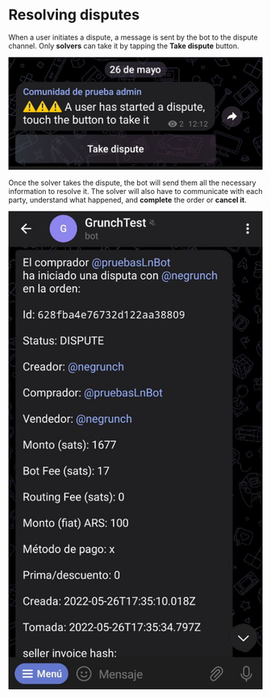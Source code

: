 # Resolving disputes

When a user initiates a dispute, a message is sent by the bot to the dispute channel. Only **solvers** can take it by tapping the **Take dispute** button.

![Dispute Capture](./assets/images/dispute.jpg)

Once the solver takes the dispute, the bot will send them all the necessary information to resolve it. The solver will also have to communicate with each party, understand what happened, and **complete** the order or **cancel it**.

![Dispute details capture](./assets/images/dispute-detail.jpg)